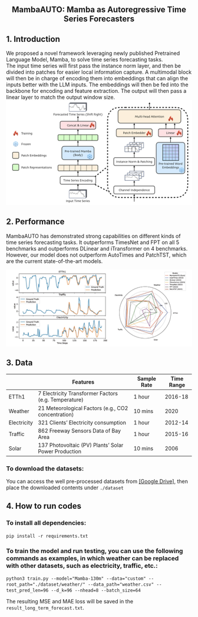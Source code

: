 <div align="center">
  <!-- <h1><b> Time-LLM </b></h1> -->
  <!-- <h2><b> Time-LLM </b></h2> -->
  <h2><b> MambaAUTO: Mamba as Autoregressive Time Series Forecasters </b></h2>
</div>

## 1. Introduction
We proposed a novel framework leveraging newly published Pretrained Language Model, Mamba, to solve time series forecasting tasks.  
The input time series will first pass the instance norm layer, and then be divided into patches
for easier local information capture. A multimodal block will then be in charge of encoding them into
embeddings that can align the inputs better with the LLM inputs. The embeddings will then be fed into
the backbone for encoding and feature extraction. The output will then pass a linear layer to match the
output window size.
![MambaAUTO](./figures/MambaAUTO.jpeg)


## 2. Performance
MambaAUTO has demonstrated strong capabilities on different kinds of time series forecasting tasks. It outperforms TimesNet and FPT on all 5 benchmarks and outperforms DLinear and iTransformer on 4 benchmarks. However, our model does not outperform AutoTimes and PatchTST, which are the current state-of-the-art models.

![Sample forecast](./figures/sample_forecast.jpg)

## 3. Data
|             | Features                                             | Sample Rate | Time Range |
| ----------- | ---------------------------------------------------- | ----------- | ---------- |
| ETTh1       | 7 Electricity Transformer Factors (e.g. Temperature) | 1 hour      | 2016-18    |
| Weather     | 21 Meteorological Factors (e.g., CO2 concentration)  | 10 mins     | 2020       |
| Electricity | 321 Clients’ Electricity consumption                 | 1 hour      | 2012-14    |
| Traffic     | 862 Freeway Sensors Data of Bay Area                 | 1 hour      | 2015-16    |
| Solar       | 137 Photovoltaic (PV) Plants’ Solar Power Production | 10 mins     | 2006       |

### To download the datasets:  
You can access the well pre-processed datasets from [[Google Drive]](https://drive.google.com/file/d/1NF7VEefXCmXuWNbnNe858WvQAkJ_7wuP/view?usp=sharing), then place the downloaded contents under `./dataset`


## 4. How to run codes
### To install all dependencies:
```
pip install -r requirements.txt
```

### To train the model and run testing, you can use the following commands as examples, in which weather can be replaced with other datasets, such as electricity, traffic, etc.:
```
python3 train.py --model="Mamba-130m" --data="custom" --root_path="./dataset/weather/" --data_path="weather.csv" --test_pred_len=96 --d_k=96 --nhead=8 --batch_size=64
```
The resulting MSE and MAE loss will be saved in the `result_long_term_forecast.txt`.
